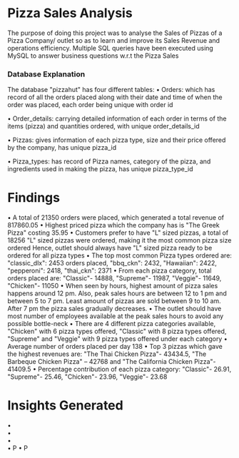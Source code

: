 # Pizza Sales Analysis
The purpose of doing this project was to analyse the Sales of Pizzas of a Pizza Company/ outlet
so as to learn and improve its Sales Revenue and operations efficiency.
Multiple SQL queries have been executed using MySQL to answer business questions 
w.r.t the Pizza Sales

### Database Explanation
The database "pizzahut" has four different tables:
•	Orders: which has record of all the orders placed along with their date and time of when the order was placed, each order being unique with order id

•	Order_details: carrying detailed information of each order in terms of the items (pizza) and quantities ordered, with unique order_details_id

•	Pizzas: gives information of each pizza type, size and their price offered by the company, has unique pizza_id

•	Pizza_types: has record of Pizza names, category of the pizza, and ingredients used in making the pizza, has unique pizza_type_id

# Findings
•	A total of 21350 orders were placed, which generated a total revenue of 817860.05
•	Highest priced pizza which the company has is "The Greek Pizza" costing 35.95
•	Customers prefer to have "L" sized pizzas, a total of 18256 "L" sized pizzas were ordered, making it the most common pizza size ordered
  Hence, outlet should always have "L" sized pizza ready to be ordered for all pizza types
•	The top most common Pizza types ordered are: "classic_dlx": 2453 orders placed, "bbq_ckn": 2432, "Hawaiian": 2422, "pepperoni": 2418, "thai_ckn": 2371
•	From each pizza category, total orders placed are: "Classic"- 14888, "Supreme"- 11987, "Veggie"- 11649, "Chicken"- 11050
•	When seen by hours, highest amount of pizza sales happens around 12 pm. Also, peak sales hours are between 12 to 1 pm and between 5 to 7 pm. 
  Least amount of pizzas are sold between 9 to 10 am. After 7 pm the pizza sales gradually decreases.
•	The outlet should have most number of employees available at the peak sales hours to avoid any possible bottle-neck
•	There are 4 different pizza categories available, "Chicken" with 6 pizza types offered, "Classic" with 8 pizza types offered, 
  "Supreme" and "Veggie" with 9 pizza types offered under each category
•	Average number of orders placed per day 138
•	Top 3 pizzas which gave the highest revenues are: "The Thai Chicken Pizza"- 43434.5, "The Barbeque Chicken Pizza" – 42768 and 
  "The California Chicken Pizza"- 41409.5
•	Percentage contribution of each pizza category: "Classic"- 26.91, "Supreme"- 25.46, "Chicken"- 23.96, "Veggie"- 23.68

# Insights Generated
•	
•	
•	
•	P
•	P
